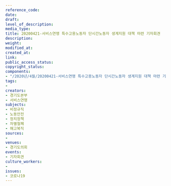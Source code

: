 ```yaml
---
reference_code: 
date: 
draft: 
level_of_description: 
media_type: 
title: 20200421-서비스연맹 특수고용노동자 단시간노동자 생계지원 대책 마련 기자회견
description: 
weight: 
modified_at: 
created_at: 
link: 
public_access_status: 
copyright_status: 
components:
- "/2020년/4월/20200421-서비스연맹 특수고용노동자 단시간노동자 생계지원 대책 마련 기자회견/E5D_0058.jpg"
tags:
- 
creators:
- 경기도본부
- 서비스연맹
subjects:
- 비정규직
- 노동안전
- 정치정책
- 차별철폐
- 해고복직
sources:
- 
venues:
- 경기도의회
events:
- 기자회견
culture_workers:
- 
issues:
- 코로나19
---
```

